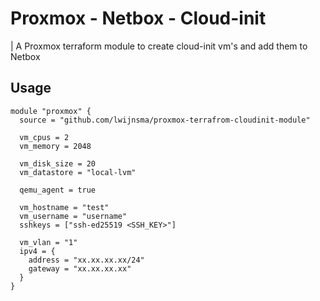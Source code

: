 # Proxmox - Netbox - Cloud-init
| A Proxmox terraform module to create cloud-init vm's and add them to Netbox

## Usage

```HCL
module "proxmox" {
  source = "github.com/lwijnsma/proxmox-terrafrom-cloudinit-module"

  vm_cpus = 2
  vm_memory = 2048

  vm_disk_size = 20
  vm_datastore = "local-lvm"
  
  qemu_agent = true

  vm_hostname = "test"
  vm_username = "username"
  sshkeys = ["ssh-ed25519 <SSH_KEY>"]
  
  vm_vlan = "1"
  ipv4 = {
    address = "xx.xx.xx.xx/24"
    gateway = "xx.xx.xx.xx"
  }
}
```